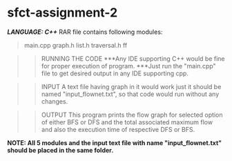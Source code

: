 # sfct-assignment-2

***LANGUAGE: C++***
RAR file contains following modules:
>main.cpp
>graph.h
>list.h
>traversal.h
>ff

>>RUNNING THE CODE
***Any IDE supporting C++ would be fine for proper execution of program.
***Just run the "main.cpp" file to get desired output in any IDE supporting cpp.

>>INPUT
A text file having graph in it would work just it should be named "input_flownet.txt", so that code would run without any changes.

>>OUTPUT
This program prints the flow graph for selected option of either BFS or DFS and the total associated maximum flow and also the execution 
 time of respective DFS or BFS.


****NOTE: All 5 modules and the input text file with name "input_flownet.txt" should be placed in the same folder.****
